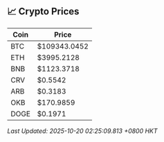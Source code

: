 ## 📈 Crypto Prices

| Coin | Price |
| ---- | ----- |
| BTC | $109343.0452 |
| ETH | $3995.2128 |
| BNB | $1123.3718 |
| CRV | $0.5542 |
| ARB | $0.3183 |
| OKB | $170.9859 |
| DOGE | $0.1971 |

_Last Updated: 2025-10-20 02:25:09.813 +0800 HKT_